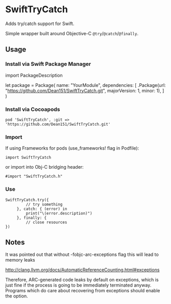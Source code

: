 SwiftTryCatch
=============

Adds try/catch support for Swift.

Simple wrapper built around Objective-C `@try`/`@catch`/`@finally`.

## Usage

### Install via Swift Package Manager

import PackageDescription

let package = Package(
    name: "YourModule",
    dependencies: [
        .Package(url: "https://github.com/Dean151/SwiftTryCatch.git", majorVersion: 1, minor: 1),
    ]
)

### Install via Cocoapods

    pod 'SwiftTryCatch', :git => 'https://github.com/Dean151/SwiftTryCatch.git'

### Import

If using Frameworks for pods (use_frameworks! flag in Podfile):

    import SwiftTryCatch

or import into Obj-C bridging header:

    #import "SwiftTryCatch.h"

### Use

    SwiftTryCatch.try({
             // try something
         }, catch: { (error) in
             print("\(error.description)")
         }, finally: {
             // close resources
    })

## Notes
It was pointed out that without -fobjc-arc-exceptions flag this will lead to memory leaks

http://clang.llvm.org/docs/AutomaticReferenceCounting.html#exceptions

Therefore, ARC-generated code leaks by default on exceptions, which is just fine if the process is going to be immediately terminated anyway. Programs which do care about recovering from exceptions should enable the option.

